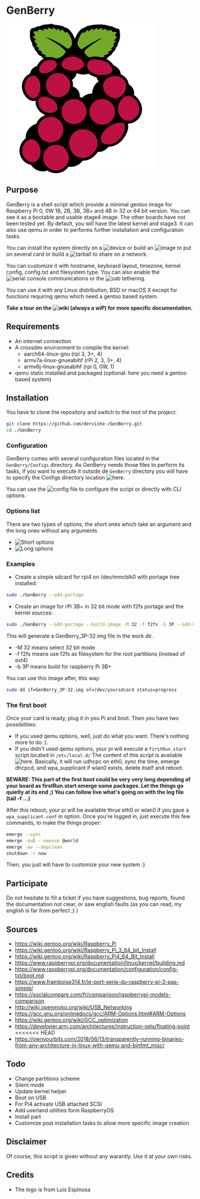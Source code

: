 # GenBerry

![logo GenBerry](./Medias/GenBerry.webp)

## Purpose

GenBerry is a shell script which provide a minimal gentoo image for Raspberry Pi 0, 
0W 1B, 2B, 3B, 3B+ and 4B in 32 or 64 bit version. You can see it as a
bootable and usable stage4 image. The other boards have not been tested yet.
By default, you will have the latest kernel and stage3. 
It can also use qemu in order to performs further installation and configuration 
tasks.

You can install the system directly on a ![device](../../wiki/Several-ways-to-build-the-system#use-a-device) 
or build an ![image](../../wiki/Several-ways-to-build-the-system#create-an-image-to-burn) 
to put on several card or build a ![tarball](../../wiki/Several-ways-to-build-the-system#create-a-tarball) 
to share on a network.

You can customize it with hostname, keyboard layout, timezone, kernel config, 
config.txt and filesystem type. You can also enable the 
![serial console](../../wiki/Access-to-the-Pi#serial-console) communications or 
the ![usb tethering](../../wiki/Access-to-the-Pi#usb-tethering).

You can use it with any Linux distribution, BSD or macOS X except for functions 
requiring qemu which need a gentoo based system.

**Take a tour on the ![wiki](../../wiki) (always a wiP) for more specific documentation.**


## Requirements

* An internet connection
* A crossdev environment to compile the kernel:
    * aarch64-linux-gnu (rpi 3, 3+, 4)
    * armv7a-linux-gnueabihf (rPi 2, 3, 3+, 4)
    * armv6j-linux-gnueabihf (rpi 0, 0W, 1)
* qemu static installed and packaged (optional: here you need a gentoo based system)


## Installation

You have to clone the repository and switch to the root of the project:
```bash
git clone https://github.com/dervishe-/GenBerry.git
cd ./GenBerry
```


### Configuration

GenBerry comes with several configuration files located in the `GenBerry/Configs` 
directory. As GenBerry needs those files to perform its tasks, if you want to execute 
it outside de `GenBerry` directory you will have to specify the Configs directory location
![here](./GenBerry#L13).

You can use the ![config file](./Configs/GenBerry.cfg) to configure the script 
or directly with CLI options.

### Options list

There are two types of options, the short ones which take an argument and the long 
ones without any arguments
* ![Short options](../../wiki/Options#short-options)
* ![Long options](../../wiki/Options#long-options)

### Examples

* Create a simple sdcard for rpi4 on /dev/mmcblk0 with portage tree installed:
```bash
sudo ./GenBerry --add-portage
```
* Create an image for rPi 3B+ in 32 bit mode with f2fs portage and the kernel sources:
```bash
sudo ./GenBerry --add-portage --build-image -M 32 -f f2fs -b 3P --add-kernel-src
```
This will generate a GenBerry_3P-32.img file in the work dir. 
* -M 32 means select 32 bit mode
* -f f2fs means use f2fs as filesystem for the root partitions (instead of ext4)
* -b 3P means build for raspberry Pi 3B+

You can use this image after, this way:
```bash
sudo dd if=GenBerry_3P-32.img of=/dev/yoursdcard status=progress
```

### The first boot

Once your card is ready, plug it in you Pi and boot. Then you have two possibilities:
* If you used qemu options, well, just do what you want. There's nothing more to do :). 
* If you didn't used qemu options,  your pi will execute a `firstRun.start` script 
located in `/etc/local.d/`
The content of this script is available ![`here`](./Configs/firstRun.start).
Basically, it will run udhcpc on eth0, sync the time, emerge dhcpcd, and wpa_supplicant 
if wlan0 exists, delete itself and reboot.

**BEWARE: This part of the first boot could be very very long depending of your 
board as firstRun.start emerge some packages. Let the things go quietly at its end
;) You can follow live what's going on with the log file (tail -f ...)** 

After this reboot, your pi will be available thrue eth0 or wlan0 if you gave a 
`wpa_supplicant.conf` in option.
Once you're logged in, just execute this few commands, to make the things proper:

```bash
emerge --sync
emerge -auD --newuse @world
emerge -av --depclean
shutdown -r now
```
Then, you just will have to customize your new system :)


## Participate

Do not hesitate to fill a ticket if you have suggestions, bug reports, found the 
documentation not clear, or saw english faults (as you can read, my english is 
far from perfect ;) )


## Sources

* https://wiki.gentoo.org/wiki/Raspberry_Pi
* https://wiki.gentoo.org/wiki/Raspberry_Pi_3_64_bit_Install
* https://wiki.gentoo.org/wiki/Raspberry_Pi4_64_Bit_Install
* https://www.raspberrypi.org/documentation/linux/kernel/building.md
* https://www.raspberrypi.org/documentation/configuration/config-txt/boot.md
* https://www.framboise314.fr/le-port-serie-du-raspberry-pi-3-pas-simple/
* https://socialcompare.com/fr/comparison/raspberrypi-models-comparison
* http://wiki.openmoko.org/wiki/USB_Networking
* https://gcc.gnu.org/onlinedocs/gcc/ARM-Options.html#ARM-Options
* https://wiki.gentoo.org/wiki/GCC_optimization
* https://developer.arm.com/architectures/instruction-sets/floating-point
<<<<<<< HEAD
* https://ownyourbits.com/2018/06/13/transparently-running-binaries-from-any-architecture-in-linux-with-qemu-and-binfmt_misc/


## Todo

* Change partitions scheme
* Silent mode
* Update kernel helper
* Boot on USB
* For Pi4 activate USB attached SCSI
* Add userland utilities form RaspberryOS
* Install part
* Customize post installation tasks to allow more specific image creation


## Disclaimer

Of course, this script is given without any warantly. Use it at your own risks.


## Credits

* The logo is from Luis Espinosa
